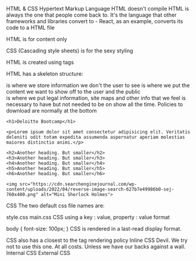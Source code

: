 HTML & CSS
Hypertext Markup Language
HTML doesn't compile
HTML is always the one that people come back to. It's the language that other frameworks and libraries convert to - React, as an example, converts its code to a HTML file

HTML is for content only

CSS (Cascading style sheets) is for the sexy styling

HTML is created using tags <html> </html> <body> </body>


HTML has a skeleton structure:

<head> </head> is where we store information we don't the user to see
<body> </body> is where we put the content we want to show off to the user and the public
<footer> </footer> is where we put legal information, site maps and other info that we feel is necessary to have but not needed to be on show all the time. Policies to download are normally at the bottom
<!DOCTYPE html>
<!-- rendering a html document on the server -->
<html lang="en">
<!-- document will render the English language -->
<head>
    <meta charset="UTF-8">
    <!-- follows the UTF-8 character codes -->
    <meta http-equiv="X-UA-Compatible" content="IE=edge">
    <!-- allows the developer to choose what version of compatibility they want to use -->
    <meta name="viewport" content="width=device-width, initial-scale=1.0">
    <!-- simply, the device has a width, the website will TRY and conform to that width. Not always successfully. -->
    <meta name="description" content="Deloitte Bootcamp Website">
    <title>Deloitte Bootcamp</title>
    <!-- The tab title  -->
</head>
<body>

    <h1>Deloitte Bootcamp</h1>

    <p>Lorem ipsum dolor sit amet consectetur adipisicing elit. Veritatis deleniti odit totam expedita assumenda aspernatur aperiam molestias maiores distinctio animi.</p>

    <h2>Another heading. But smaller</h2>
    <h3>Another heading. But smaller</h3>
    <h4>Another heading. But smaller</h4>
    <h5>Another heading. But smaller</h5>
    <h6>Another heading. But smaller</h6>

    <img src="https://cdn.searchenginejournal.com/wp-content/uploads/2022/04/reverse-image-search-627b7e49986b0-sej-760x400.png" alt="Mini Sherlock Holmes">

</body>
</html>
CSS
The two default css file names are:

style.css
main.css
CSS using a key : value, property : value format

body {
    font-size: 100px;
}
CSS is rendered in a last-read display format.

CSS also has a closest to the tag rendering policy
Inline CSS
Devil. We try not to use this one. At all costs. Unless we have our backs against a wall.
Internal CSS
External CSS